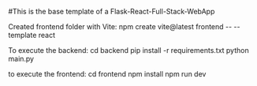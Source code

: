 #This is the base template of a Flask-React-Full-Stack-WebApp

Created frontend folder with Vite:
    npm create vite@latest frontend -- --template react

To execute the backend:
    cd backend
    pip install -r requirements.txt
    python main.py

to execute the frontend:
    cd frontend
    npm install
    npm run dev 